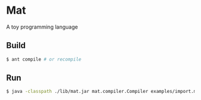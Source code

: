 # Mat

A toy programming language

## Build

```sh
$ ant compile # or recompile
```

## Run

```sh
$ java -classpath ./lib/mat.jar mat.compiler.Compiler examples/import.mat
```
